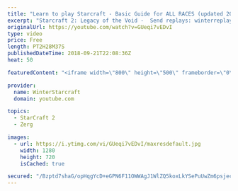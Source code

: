 ```yaml
---
title: "Learn to play Starcraft - Basic Guide for ALL RACES (updated 2017) #2"
excerpt: "Starcraft 2: Legacy of the Void -  Send replays: winterreplays@gmail.com ( -- Watch live at https://www.twitch.tv/wintergaming"
originalUrl: https://youtube.com/watch?v=GUeqi7vEDvI
type: video
price: Free
length: PT2H28M37S
publishedDateTime: 2018-09-21T22:08:36Z
heat: 50

featuredContent: "<iframe width=\"800\" height=\"500\" frameborder=\"0\" src=\"https://www.youtube.com/embed/GUeqi7vEDvI\" allow=\"accelerometer; autoplay; encrypted-media; gyroscope; picture-in-picture\" allowfullscreen></iframe>"

provider:
  name: WinterStarcraft
  domain: youtube.com

topics:
  - StarCraft 2
  - Zerg

images:
  - url: https://i.ytimg.com/vi/GUeqi7vEDvI/maxresdefault.jpg
    width: 1280
    height: 720
    isCached: true

secured: "/Bzptd7shaG/opHqgYcD+eGPN6F11OWWAgJ1WlZQ5koxLkYSePuUwZm6psjecDi0gF1+ECYOSjZMErwvgAEKcxiE8xAL/ACRJ7wd7OSn+YLdYeV980BGCgJAmR23Xt20mo1/FfB6iaugGejPil1mIarmCw8v0J46inIzf9Md5tKFtec3RQF6ddkH1GHAbRKJq5rveh/zFWtyYwUHRRn9DFtqEUtWeqbTd7nnjc7IFx0mfnaT23JXIuZ4ylJOvcDMedmu/lhTGowtLrGzqWzOeX4s+K2uVwrBISLlRwUKwTMvWgmkKD8lL9dGzVzBBt9O4k8jMJ7u8taPrcMq+KwoVG+HKWv3uJ6PXMQ4TksCWr1+YGBhITPxN5CG9TrpiPv+CtlPD5EzWdUvFJwStteZI9fg7zF4xt51uF4MsoPF3bc=;JNrC/gr8MAVwX8+rcGiW5Q=="
---
```


